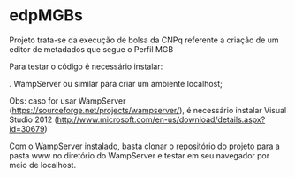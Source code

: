 # edpMGBs
Projeto trata-se da execução de bolsa da CNPq referente a criação de um editor de metadados que segue o Perfil MGB

Para testar o código é necessário instalar:

. WampServer ou similar para criar um ambiente localhost;

Obs: caso for usar WampServer (https://sourceforge.net/projects/wampserver/), é necessário instalar Visual Studio 2012 (http://www.microsoft.com/en-us/download/details.aspx?id=30679)

Com o WampServer instalado, basta clonar o repositório do projeto para a pasta www no diretório do WampServer e testar em seu navegador por meio de localhost.
